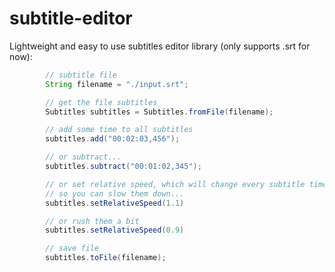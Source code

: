# subtitle-editor

Lightweight and easy to use subtitles editor library (only supports .srt for now):

```java
        // subtitle file
        String filename = "./input.srt";

        // get the file subtitles
        Subtitles subtitles = Subtitles.fromFile(filename);

        // add some time to all subtitles
        subtitles.add("00:02:03,456");

        // or subtract...
        subtitles.subtract("00:01:02,345");

        // or set relative speed, which will change every subtitle time by a factor,
        // so you can slow them down...
        subtitles.setRelativeSpeed(1.1)

        // or rush them a bit
        subtitles.setRelativeSpeed(0.9)

        // save file
        subtitles.toFile(filename);
```


